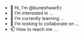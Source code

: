 - 👋 Hi, I’m @buneshwarEc
- 👀 I’m interested in ...
- 🌱 I’m currently learning ...
- 💞️ I’m looking to collaborate on ...
- 📫 How to reach me ...

<!---
buneshwarEc/buneshwarEc is a ✨ special ✨ repository because its `README.md` (this file) appears on your GitHub profile.
You can click the Preview link to take a look at your changes.
--->
